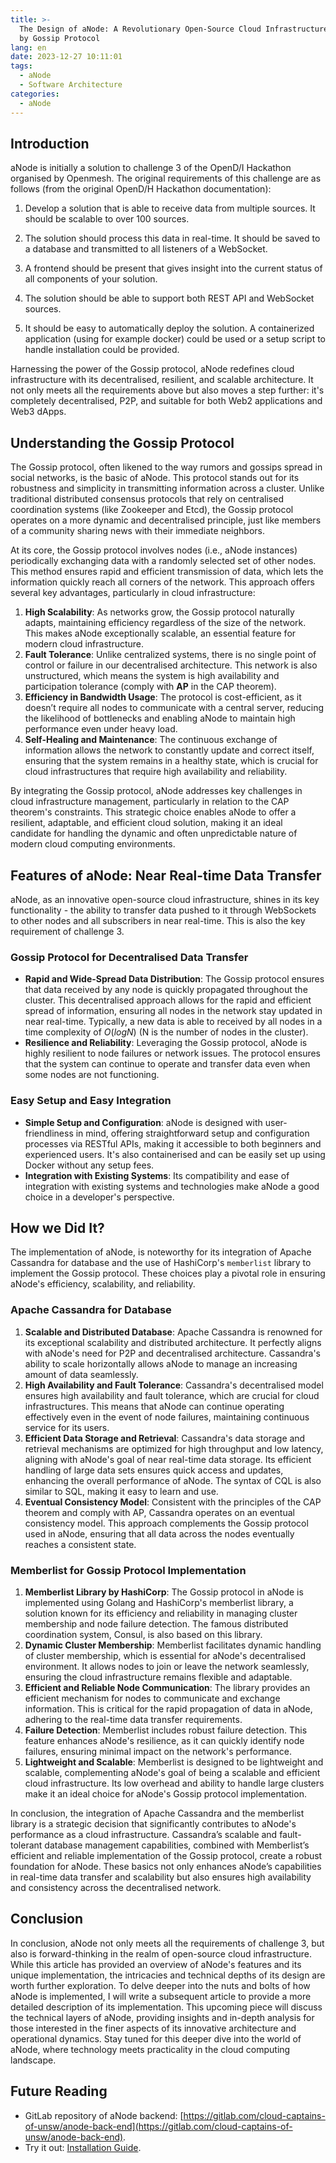 ```yaml
---
title: >-
  The Design of aNode: A Revolutionary Open-Source Cloud Infrastructure Powered
  by Gossip Protocol
lang: en
date: 2023-12-27 10:11:01
tags:
  - aNode
  - Software Architecture
categories:
  - aNode
---
```

## Introduction

aNode is initially a solution to challenge 3 of the OpenD/I Hackathon organised by Openmesh. The original requirements of this challenge are as follows (from the original OpenD/H Hackathon documentation):

1. Develop a solution that is able to receive data from multiple sources. It should be scalable to over 100 sources.

2. The solution should process this data in real-time. It should be saved to a database and transmitted to all listeners of a WebSocket.

3. A frontend should be present that gives insight into the current status of all components of your solution.

4. The solution should be able to support both REST API and WebSocket sources.

5. It should be easy to automatically deploy the solution. A containerized application (using for example docker) could be used or a setup script to handle installation could be provided.

Harnessing the power of the Gossip protocol, aNode redefines cloud infrastructure with its decentralised, resilient, and scalable architecture. It not only meets all the requirements above but also moves a step further: it's completely decentralised, P2P, and suitable for both Web2 applications and Web3 dApps.

## Understanding the Gossip Protocol

The Gossip protocol, often likened to the way rumors and gossips spread in social networks, is the basic of aNode. This protocol stands out for its robustness and simplicity in transmitting information across a cluster. Unlike traditional distributed consensus protocols that rely on centralised coordination systems (like Zookeeper and Etcd), the Gossip protocol operates on a more dynamic and decentralised principle, just like members of a community sharing news with their immediate neighbors.

At its core, the Gossip protocol involves nodes (i.e., aNode instances) periodically exchanging data with a randomly selected set of other nodes. This method ensures rapid and efficient transmission of data, which lets the information quickly reach all corners of the network. This approach offers several key advantages, particularly in cloud infrastructure:

1. **High Scalability**: As networks grow, the Gossip protocol naturally adapts, maintaining efficiency regardless of the size of the network. This makes aNode exceptionally scalable, an essential feature for modern cloud infrastructure.
2. **Fault Tolerance**: Unlike centralized systems, there is no single point of control or failure in our decentralised architecture. This network is also unstructured, which means the system is high availability and participation tolerance (comply with **AP** in the CAP theorem).
3. **Efficiency in Bandwidth Usage**: The protocol is cost-efficient, as it doesn’t require all nodes to communicate with a central server, reducing the likelihood of bottlenecks and enabling aNode to maintain high performance even under heavy load.
4. **Self-Healing and Maintenance**: The continuous exchange of information allows the network to constantly update and correct itself, ensuring that the system remains in a healthy state, which is crucial for cloud infrastructures that require high availability and reliability.

By integrating the Gossip protocol, aNode addresses key challenges in cloud infrastructure management, particularly in relation to the CAP theorem's constraints. This strategic choice enables aNode to offer a resilient, adaptable, and efficient cloud solution, making it an ideal candidate for handling the dynamic and often unpredictable nature of modern cloud computing environments.

## Features of aNode: Near Real-time Data Transfer

aNode, as an innovative open-source cloud infrastructure, shines in its key functionality - the ability to transfer data pushed to it through WebSockets to other nodes and all subscribers in near real-time. This is also the key requirement of challenge 3.

### Gossip Protocol for Decentralised Data Transfer

- **Rapid and Wide-Spread Data Distribution**: The Gossip protocol ensures that data received by any node is quickly propagated throughout the cluster. This decentralised approach allows for the rapid and efficient spread of information, ensuring all nodes in the network stay updated in near real-time. Typically, a new data is able to received by all nodes in a time complexity of $O(logN)$ (N is the number of nodes in the cluster).
- **Resilience and Reliability**: Leveraging the Gossip protocol, aNode is highly resilient to node failures or network issues. The protocol ensures that the system can continue to operate and transfer data even when some nodes are not functioning.

### Easy Setup and Easy Integration

- **Simple Setup and Configuration**: aNode is designed with user-friendliness in mind, offering straightforward setup and configuration processes via RESTful APIs, making it accessible to both beginners and experienced users. It's also containerised and can be easily set up using Docker without any setup fees.
- **Integration with Existing Systems**: Its compatibility and ease of integration with existing systems and technologies make aNode a good choice in a developer's perspective.

## How we Did It?

The implementation of aNode, is noteworthy for its integration of Apache Cassandra for database and the use of HashiCorp's `memberlist` library to implement the Gossip protocol. These choices play a pivotal role in ensuring aNode's efficiency, scalability, and reliability.

### Apache Cassandra for Database

1. **Scalable and Distributed Database**: Apache Cassandra is renowned for its exceptional scalability and distributed architecture. It perfectly aligns with aNode's need for P2P and decentralised architecture. Cassandra's ability to scale horizontally allows aNode to manage an increasing amount of data seamlessly.
2. **High Availability and Fault Tolerance**: Cassandra's decentralised model ensures high availability and fault tolerance, which are crucial for cloud infrastructures. This means that aNode can continue operating effectively even in the event of node failures, maintaining continuous service for its users.
3. **Efficient Data Storage and Retrieval**: Cassandra's data storage and retrieval mechanisms are optimized for high throughput and low latency, aligning with aNode's goal of near real-time data storage. Its efficient handling of large data sets ensures quick access and updates, enhancing the overall performance of aNode. The syntax of CQL is also similar to SQL, making it easy to learn and use.
4. **Eventual Consistency Model**: Consistent with the principles of the CAP theorem and comply with AP, Cassandra operates on an eventual consistency model. This approach complements the Gossip protocol used in aNode, ensuring that all data across the nodes eventually reaches a consistent state.

### Memberlist for Gossip Protocol Implementation

1. **Memberlist Library by HashiCorp**: The Gossip protocol in aNode is implemented using Golang and HashiCorp's memberlist library, a solution known for its efficiency and reliability in managing cluster membership and node failure detection. The famous distributed coordination system, Consul, is also based on this library.
2. **Dynamic Cluster Membership**: Memberlist facilitates dynamic handling of cluster membership, which is essential for aNode's decentralised environment. It allows nodes to join or leave the network seamlessly, ensuring the cloud infrastructure remains flexible and adaptable.
3. **Efficient and Reliable Node Communication**: The library provides an efficient mechanism for nodes to communicate and exchange information. This is critical for the rapid propagation of data in aNode, adhering to the real-time data transfer requirements.
4. **Failure Detection**: Memberlist includes robust failure detection. This feature enhances aNode's resilience, as it can quickly identify node failures, ensuring minimal impact on the network's performance.
5. **Lightweight and Scalable**: Memberlist is designed to be lightweight and scalable, complementing aNode's goal of being a scalable and efficient cloud infrastructure. Its low overhead and ability to handle large clusters make it an ideal choice for aNode's Gossip protocol implementation.

In conclusion, the integration of Apache Cassandra and the memberlist library is a strategic decision that significantly contributes to aNode's performance as a cloud infrastructure. Cassandra’s scalable and fault-tolerant database management capabilities, combined with Memberlist’s efficient and reliable implementation of the Gossip protocol, create a robust foundation for aNode. These basics not only enhances aNode’s capabilities in real-time data transfer and scalability but also ensures high availability and consistency across the decentralised network.

## Conclusion

In conclusion, aNode not only meets all the requirements of challenge 3, but also is forward-thinking in the realm of open-source cloud infrastructure. While this article has provided an overview of aNode's features and its unique implementation, the intricacies and technical depths of its design are worth further exploration. To delve deeper into the nuts and bolts of how aNode is implemented, I will write a subsequent article to provide a more detailed description of its implementation. This upcoming piece will discuss the technical layers of aNode, providing insights and in-depth analysis for those interested in the finer aspects of its innovative architecture and operational dynamics. Stay tuned for this deeper dive into the world of aNode, where technology meets practicality in the cloud computing landscape.

## Future Reading

- GitLab repository of aNode backend: [https://gitlab.com/cloud-captains-of-unsw/anode-back-end](https://gitlab.com/cloud-captains-of-unsw/anode-back-end).
- Try it out: [Installation Guide](https://gitlab.com/cloud-captains-of-unsw/anode-back-end/-/wikis/Try-aNode-Out:-Installation-Guide).

